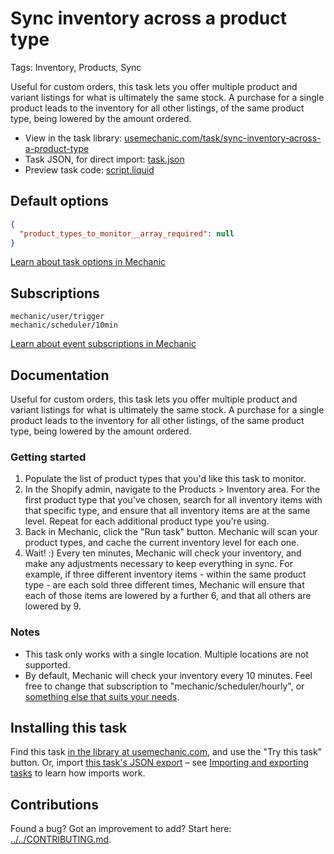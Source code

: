 # Sync inventory across a product type

Tags: Inventory, Products, Sync

Useful for custom orders, this task lets you offer multiple product and variant listings for what is ultimately the same stock. A purchase for a single product leads to the inventory for all other listings, of the same product type, being lowered by the amount ordered.

* View in the task library: [usemechanic.com/task/sync-inventory-across-a-product-type](https://usemechanic.com/task/sync-inventory-across-a-product-type)
* Task JSON, for direct import: [task.json](../../tasks/sync-inventory-across-a-product-type.json)
* Preview task code: [script.liquid](./script.liquid)

## Default options

```json
{
  "product_types_to_monitor__array_required": null
}
```

[Learn about task options in Mechanic](https://docs.usemechanic.com/article/471-task-options)

## Subscriptions

```liquid
mechanic/user/trigger
mechanic/scheduler/10min
```

[Learn about event subscriptions in Mechanic](https://docs.usemechanic.com/article/408-subscriptions)

## Documentation

Useful for custom orders, this task lets you offer multiple product and variant listings for what is ultimately the same stock. A purchase for a single product leads to the inventory for all other listings, of the same product type, being lowered by the amount ordered.

### Getting started

1. Populate the list of product types that you'd like this task to monitor.
2. In the Shopify admin, navigate to the Products > Inventory area. For the first product type that you've chosen, search for all inventory items with that specific type, and ensure that all inventory items are at the same level. Repeat for each additional product type you're using.
3. Back in Mechanic, click the "Run task" button. Mechanic will scan your product types, and cache the current inventory level for each one.
4. Wait! :) Every ten minutes, Mechanic will check your inventory, and make any adjustments necessary to keep everything in sync. For example, if three different inventory items - within the same product type - are each sold three different times, Mechanic will ensure that each of those items are lowered by a further 6, and that all others are lowered by 9.

### Notes

* This task only works with a single location. Multiple locations are not supported.
* By default, Mechanic will check your inventory every 10 minutes. Feel free to change that subscription to "mechanic/scheduler/hourly", or [something else that suits your needs](https://help.usemechanic.com/events/all-event-topics#mechanic).

## Installing this task

Find this task [in the library at usemechanic.com](https://usemechanic.com/task/sync-inventory-across-a-product-type), and use the "Try this task" button. Or, import [this task's JSON export](../../tasks/sync-inventory-across-a-product-type.json) – see [Importing and exporting tasks](https://docs.usemechanic.com/article/505-importing-and-exporting-tasks) to learn how imports work.

## Contributions

Found a bug? Got an improvement to add? Start here: [../../CONTRIBUTING.md](../../CONTRIBUTING.md).
